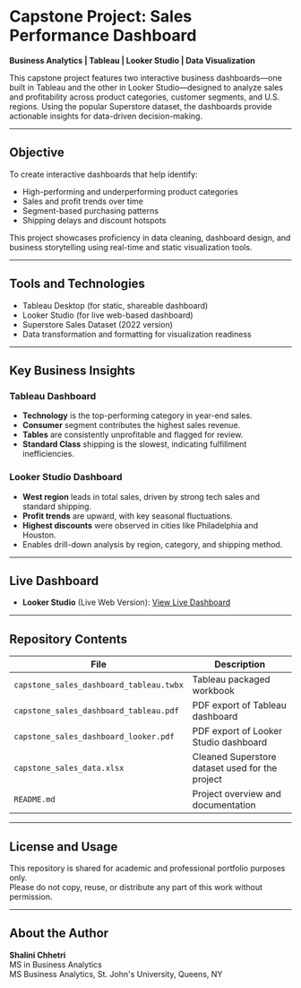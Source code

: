# Capstone Project: Sales Performance Dashboard

**Business Analytics | Tableau | Looker Studio | Data Visualization**

This capstone project features two interactive business dashboards—one built in Tableau and the other in Looker Studio—designed to analyze sales and profitability across product categories, customer segments, and U.S. regions. Using the popular Superstore dataset, the dashboards provide actionable insights for data-driven decision-making.

---

## Objective

To create interactive dashboards that help identify:

- High-performing and underperforming product categories
- Sales and profit trends over time
- Segment-based purchasing patterns
- Shipping delays and discount hotspots

This project showcases proficiency in data cleaning, dashboard design, and business storytelling using real-time and static visualization tools.

---

## Tools and Technologies

- Tableau Desktop (for static, shareable dashboard)
- Looker Studio (for live web-based dashboard)
- Superstore Sales Dataset (2022 version)
- Data transformation and formatting for visualization readiness

---

## Key Business Insights

### Tableau Dashboard
- **Technology** is the top-performing category in year-end sales.
- **Consumer** segment contributes the highest sales revenue.
- **Tables** are consistently unprofitable and flagged for review.
- **Standard Class** shipping is the slowest, indicating fulfillment inefficiencies.

### Looker Studio Dashboard
- **West region** leads in total sales, driven by strong tech sales and standard shipping.
- **Profit trends** are upward, with key seasonal fluctuations.
- **Highest discounts** were observed in cities like Philadelphia and Houston.
- Enables drill-down analysis by region, category, and shipping method.

---

## Live Dashboard

- **Looker Studio** (Live Web Version): [View Live Dashboard](https://lookerstudio.google.com/u/0/reporting/87fe70e0-fa16-428c-abac-4982470321d1/page/5LpJF)  

---

## Repository Contents

| File | Description |
|------|-------------|
| `capstone_sales_dashboard_tableau.twbx` | Tableau packaged workbook |
| `capstone_sales_dashboard_tableau.pdf` | PDF export of Tableau dashboard |
| `capstone_sales_dashboard_looker.pdf` | PDF export of Looker Studio dashboard |
| `capstone_sales_data.xlsx` | Cleaned Superstore dataset used for the project |
| `README.md` | Project overview and documentation |

---

## License and Usage

This repository is shared for academic and professional portfolio purposes only.  
Please do not copy, reuse, or distribute any part of this work without permission.

---

## About the Author

**Shalini Chhetri**  
MS in Business Analytics  
MS Business Analytics, St. John's University,
Queens, NY
